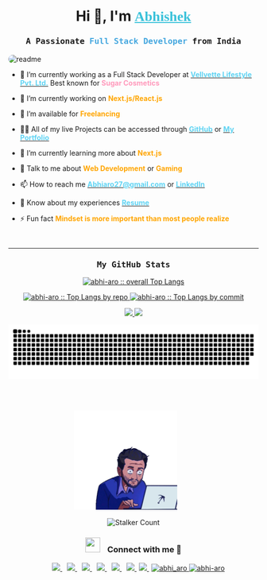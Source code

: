 <h1 align="center">
	Hi 👋, I'm
	<a href="https://abhi-aro.tech" style="color:#3AC2DA;">
		<span style="font-family:georgia,garamond,serif;">
        	Abhishek
    	</span>
	</a>
</h1>

<h3 align="center">
	<samp>
    	A Passionate
	    <span style="color:#44A7DF;">
			Full Stack Developer
		</span>
    	from India
	</samp>
</h3>

<img align="center" style="border-radius:40px;" src="./Readme/Readme.gif" alt="readme" />

<br/>

- 🏦 I’m currently working as a Full Stack Developer at
  [<span style="color:#5ED3F3;">**Vellvette Lifestyle Pvt. Ltd.**</span>](https://in.sugarcosmetics.com/)
  Best known for
  <span style="color:#F9B">
  **Sugar Cosmetics**
  </span>

- 🌱 I’m currently working on
  <span style="color:orange;">
  **Next.js/React.js**
  </span>

- 🤝 I’m available for
  <span style="color:orange;">
  **Freelancing**
  </span>

- 👨‍💻 All of my live Projects can be accessed through
  [<span style="color:#5ED3F3;">**GitHub**</span>](https://github.com/abhi-aro/)
  or
  [<span style="color:#5ED3F3;">**My Portfolio**</span>](https://abhi-aro.tech/)

- 🌱 I’m currently learning more about
  <span style="color:orange;">
  **Next.js**
  </span>

- 💬 Talk to me about
  <span style="color:orange;">
  **Web Development**
  </span>
  or
  <span style="color:orange;">
  **Gaming**
  </span>

- 📫 How to reach me
  [<span style="color:#5ED3F3;">**Abhiaro27@gmail.com**</span>](mailto:abhiaro27@gmail.com)
  or
  [<span style="color:#5ED3F3;">**LinkedIn**</span>](https://www.linkedin.com/in/abhi-aro/)

- 📄 Know about my experiences
  [<span style="color:#5ED3F3;">**Resume**</span>](./Readme/resume.pdf)

- ⚡ Fun fact
  <span style="color:orange;">
  **Mindset is more important than most people realize**
  </span>

</br>

----
<div>
	<samp>
	<h3 align="center">My GitHub Stats</h3>
	</samp>
	<p align="center">
		<a href="https://github.com/abhi-aro/">
			<img src="https://github-readme-stats.vercel.app/api/top-langs/?username=abhi-aro&langs_count=6&theme=gruvbox&layout=compact&hide_border=true"
			alt="abhi-aro :: overall Top Langs " />
		</a>
	</p>
	<p align="center">
		<a href="https://github.com/abhi-aro/">
			<img width="45%" src="https://github-profile-summary-cards.vercel.app/api/cards/repos-per-language?username=abhi-aro&theme=gruvbox&layout=compact&hide_border=true"
			alt="abhi-aro :: Top Langs by repo" />
			<img width="45%" src="https://github-profile-summary-cards.vercel.app/api/cards/most-commit-language?username=abhi-aro&theme=gruvbox&layout=compact&hide_border=true"
			alt="abhi-aro :: Top Langs by commit" />
		</a>
	</p>
	<p align="center">
		<a href="https://github.com/abhi-aro/">
			<img width="49.5%" src="https://github-readme-stats.vercel.app/api?username=abhi-aro&show_icons=true&theme=gruvbox&hide_border=true" />
			<img width="49.5%" src="https://github-readme-streak-stats.herokuapp.com/?user=abhi-aro&theme=gruvbox&hide_border=true" />
		</a>
	</p>
</div>

<div align="center">

![snake](./Readme/snake.svg)

</div>

<div style="position:relative" align="center">
	<h3 style="position:relative; top:70px;">
		<samp>
			Visitors
		</samp>
	</h3>
	<img style="position:relative; left:-16px" height="200px" alt="GIF" src="./Readme/giphy.webp">

![Stalker Count](https://profile-counter.glitch.me/abhi-aro/count.svg)

</div>

<h3 align="center" >
	<img src="https://media.giphy.com/media/iY8CRBdQXODJSCERIr/giphy.gif" width="30" height="30" style="margin-right: 10px;">
	Connect with me 🤝
</h3>

<p align="center">
	<div align="center"  class="icons-social" style="margin-left: 10px;">
        <a style="margin-left: 10px;"  target="_blank" href="https://www.linkedin.com/in/abhi-aro/">
			<img src="https://img.icons8.com/doodle/40/000000/linkedin--v2.png">
		</a>
        <a style="margin-left: 10px;" target="_blank" href="https://github.com/abhi-aro">
			<img src="https://img.icons8.com/doodle/40/000000/github--v1.png">
		</a>
		<a style="margin-left: 10px;" target="_blank" href="https://stackoverflow.com/users/16891050/abhi-aro">
			<img src="https://img.icons8.com/external-tal-revivo-color-tal-revivo/40/000000/external-stack-overflow-is-a-question-and-answer-site-for-professional-logo-color-tal-revivo.png">
		</a>
	   <a style="margin-left: 10px;" target="_blank" href="https:abhi-aro.tech">
			<img src="https://img.icons8.com/external-sketchy-juicy-fish/0.6x/external-blog-online-services-sketchy-sketchy-juicy-fish.png">
		</a>
        <a style="margin-left: 10px;" target="_blank" href="https://instagram.com/abhi_aro_ra">
			<img src="https://img.icons8.com/doodle/40/000000/instagram-new--v2.png">
		</a>
		<a style="margin-left: 10px;" target="_blank" href="https://twitter.com/cmplx_dev">
			<img src="https://img.icons8.com/doodle/1x/twitter-squared--v2.png">
		</a>
		<a style="margin-left: 5px;" target="_blank" href="https://abhi-aro.tech/assets/pdf/Abhishek%20CV.pdf">
			<img src="https://img.icons8.com/plasticine/0.5x/resume.png">
		</a>
		<a style="margin-left: 5px;" target="_blank" href="https://www.hackerrank.com/abhi_aro">
			<img src="https://raw.githubusercontent.com/rahuldkjain/github-profile-readme-generator/master/src/images/icons/Social/hackerrank.svg" alt="abhi_aro" height="50"/>
		</a>
		<a href="https://www.leetcode.com/abhi-aro" target="_blank">
			<img src="https://raw.githubusercontent.com/rahuldkjain/github-profile-readme-generator/master/src/images/icons/Social/leet-code.svg" alt="abhi-aro" height="45" width="70px"/>
		</a>
	</div>
</p>
